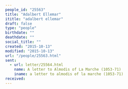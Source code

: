 ```yaml
---
people_id: "25563"
title: "Adalbert Ellemar"
ititle: "adalbert ellemar"
draft: false
type: "people"
birthdate: ""
deathdate: ""
social_title: ""
created: "2015-10-13"
modified: "2015-10-13"
url: "/people/25563.html"
sent:
  - url: letter/25564.html
    name: A letter to Almodis of La Marche (1053-71)
    iname: a letter to almodis of la marche (1053-71)
received:
---
```

